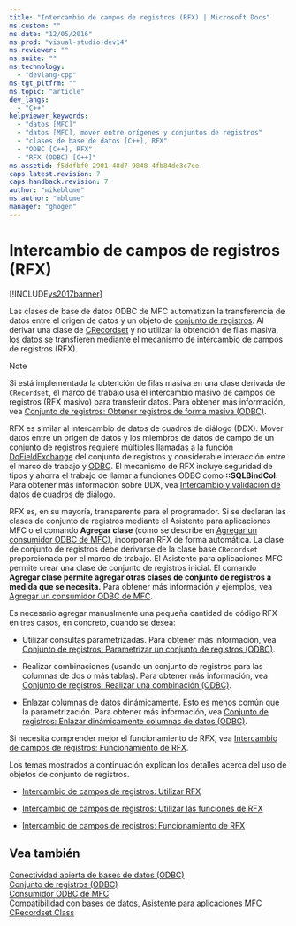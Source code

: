 ```yaml
---
title: "Intercambio de campos de registros (RFX) | Microsoft Docs"
ms.custom: ""
ms.date: "12/05/2016"
ms.prod: "visual-studio-dev14"
ms.reviewer: ""
ms.suite: ""
ms.technology: 
  - "devlang-cpp"
ms.tgt_pltfrm: ""
ms.topic: "article"
dev_langs: 
  - "C++"
helpviewer_keywords: 
  - "datos [MFC]"
  - "datos [MFC], mover entre orígenes y conjuntos de registros"
  - "clases de base de datos [C++], RFX"
  - "ODBC [C++], RFX"
  - "RFX (ODBC) [C++]"
ms.assetid: f5ddfbf0-2901-48d7-9848-4fb84de3c7ee
caps.latest.revision: 7
caps.handback.revision: 7
author: "mikeblome"
ms.author: "mblome"
manager: "ghogen"
---
```

# Intercambio de campos de registros (RFX)
[!INCLUDE[vs2017banner](../../assembler/inline/includes/vs2017banner.md)]

Las clases de base de datos ODBC de MFC automatizan la transferencia de datos entre el origen de datos y un objeto de [conjunto de registros](../../data/odbc/recordset-odbc.md).  Al derivar una clase de [CRecordset](../../mfc/reference/crecordset-class.md) y no utilizar la obtención de filas masiva, los datos se transfieren mediante el mecanismo de intercambio de campos de registros \(RFX\).  
  
> [!NOTE]
>  Si está implementada la obtención de filas masiva en una clase derivada de `CRecordset`, el marco de trabajo usa el intercambio masivo de campos de registros \(RFX masivo\) para transferir datos.  Para obtener más información, vea [Conjunto de registros: Obtener registros de forma masiva \(ODBC\)](../../data/odbc/recordset-fetching-records-in-bulk-odbc.md).  
  
 RFX es similar al intercambio de datos de cuadros de diálogo \(DDX\).  Mover datos entre un origen de datos y los miembros de datos de campo de un conjunto de registros requiere múltiples llamadas a la función [DoFieldExchange](../Topic/CRecordset::DoFieldExchange.md) del conjunto de registros y considerable interacción entre el marco de trabajo y [ODBC](../../data/odbc/odbc-basics.md).  El mecanismo de RFX incluye seguridad de tipos y ahorra el trabajo de llamar a funciones ODBC como **::SQLBindCol**.  Para obtener más información sobre DDX, vea [Intercambio y validación de datos de cuadros de diálogo](../../mfc/dialog-data-exchange-and-validation.md).  
  
 RFX es, en su mayoría, transparente para el programador.  Si se declaran las clases de conjunto de registros mediante el Asistente para aplicaciones MFC o el comando **Agregar clase** \(como se describe en [Agregar un consumidor ODBC de MFC](../../mfc/reference/adding-an-mfc-odbc-consumer.md)\), incorporan RFX de forma automática.  La clase de conjunto de registros debe derivarse de la clase base `CRecordset` proporcionada por el marco de trabajo.  El Asistente para aplicaciones MFC permite crear una clase de conjunto de registros inicial.  El comando **Agregar clase permite agregar otras clases de conjunto de registros a medida que se necesita.** Para obtener más información y ejemplos, vea [Agregar un consumidor ODBC de MFC](../../mfc/reference/adding-an-mfc-odbc-consumer.md).  
  
 Es necesario agregar manualmente una pequeña cantidad de código RFX en tres casos, en concreto, cuando se desea:  
  
-   Utilizar consultas parametrizadas.  Para obtener más información, vea [Conjunto de registros: Parametrizar un conjunto de registros \(ODBC\)](../../data/odbc/recordset-parameterizing-a-recordset-odbc.md).  
  
-   Realizar combinaciones \(usando un conjunto de registros para las columnas de dos o más tablas\).  Para obtener más información, vea [Conjunto de registros: Realizar una combinación \(ODBC\)](../../data/odbc/recordset-performing-a-join-odbc.md).  
  
-   Enlazar columnas de datos dinámicamente.  Esto es menos común que la parametrización.  Para obtener más información, vea [Conjunto de registros: Enlazar dinámicamente columnas de datos \(ODBC\)](../../data/odbc/recordset-dynamically-binding-data-columns-odbc.md).  
  
 Si necesita comprender mejor el funcionamiento de RFX, vea [Intercambio de campos de registros: Funcionamiento de RFX](../../data/odbc/record-field-exchange-how-rfx-works.md).  
  
 Los temas mostrados a continuación explican los detalles acerca del uso de objetos de conjunto de registros.  
  
-   [Intercambio de campos de registros: Utilizar RFX](../../data/odbc/record-field-exchange-using-rfx.md)  
  
-   [Intercambio de campos de registros: Utilizar las funciones de RFX](../../data/odbc/record-field-exchange-using-the-rfx-functions.md)  
  
-   [Intercambio de campos de registros: Funcionamiento de RFX](../../data/odbc/record-field-exchange-how-rfx-works.md)  
  
## Vea también  
 [Conectividad abierta de bases de datos \(ODBC\)](../../data/odbc/open-database-connectivity-odbc.md)   
 [Conjunto de registros \(ODBC\)](../../data/odbc/recordset-odbc.md)   
 [Consumidor ODBC de MFC](../../mfc/reference/adding-an-mfc-odbc-consumer.md)   
 [Compatibilidad con bases de datos, Asistente para aplicaciones MFC](../../mfc/reference/database-support-mfc-application-wizard.md)   
 [CRecordset Class](../../mfc/reference/crecordset-class.md)